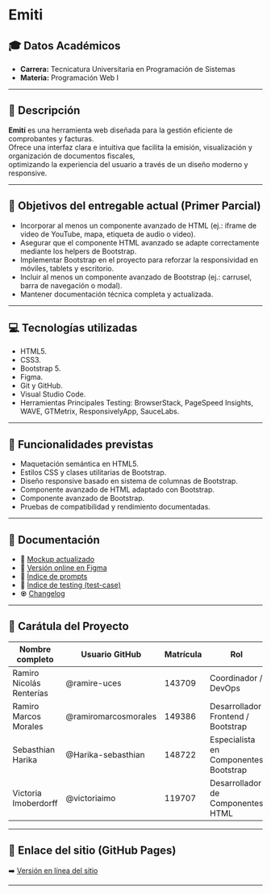 # Emiti

## 🎓 Datos Académicos
- **Carrera:** Tecnicatura Universitaria en Programación de Sistemas  
- **Materia:** Programación Web I

---

## 📝 Descripción

**Emití** es una herramienta web diseñada para la gestión eficiente de comprobantes y facturas.  
Ofrece una interfaz clara e intuitiva que facilita la emisión, visualización y organización de documentos fiscales,  
optimizando la experiencia del usuario a través de un diseño moderno y responsive.

---

## 🎯 Objetivos del entregable actual (Primer Parcial)

- Incorporar al menos un componente avanzado de HTML (ej.: iframe de video de YouTube, mapa, etiqueta de audio o video).
- Asegurar que el componente HTML avanzado se adapte correctamente mediante los helpers de Bootstrap.
- Implementar Bootstrap en el proyecto para reforzar la responsividad en móviles, tablets y escritorio.
- Incluir al menos un componente avanzado de Bootstrap (ej.: carrusel, barra de navegación o modal).
- Mantener documentación técnica completa y actualizada.

---

## 💻 Tecnologías utilizadas

- HTML5.
- CSS3.
- Bootstrap 5.
- Figma.
- Git y GitHub.
- Visual Studio Code.
- Herramientas Principales Testing: BrowserStack, PageSpeed Insights, WAVE, GTMetrix, ResponsivelyApp, SauceLabs.

---

## 🔧 Funcionalidades previstas

- Maquetación semántica en HTML5.
- Estilos CSS y clases utilitarias de Bootstrap.
- Diseño responsive basado en sistema de columnas de Bootstrap.
- Componente avanzado de HTML adaptado con Bootstrap.
- Componente avanzado de Bootstrap.
- Pruebas de compatibilidad y rendimiento documentadas.

---

## 📑 Documentación

- 🎨 [Mockup actualizado](docs/01-mockup/disenio-bootstrap.png)
- 🔗 [Versión online en Figma](https://www.figma.com/proto/h9mE1D1OyWJGGGXtMpGQ6E/Emit%C3%AD-Web?node-id=18-133&p=f&t=fH3ojOpydZFQDtel-0&scaling=min-zoom&content-scaling=fixed&page-id=18%3A132)
- 📁 [Índice de prompts](docs/02-prompts/prompts.md)
- 🧪 [Índice de testing (test-case)](docs/03-testing/testing-doc.md)
- ♼ [Changelog](/changelog.md)

---

## 👥 Carátula del Proyecto

| Nombre completo           | Usuario GitHub              | Matrícula | Rol                            |
|---------------------------|-----------------------------|-----------|--------------------------------|
| Ramiro Nicolás Renterías  | @ramire-uces                | 143709    | Coordinador / DevOps           | 
| Ramiro Marcos Morales     | @ramiromarcosmorales        | 149386    | Desarrollador Frontend / Bootstrap   |
| Sebasthian Harika         | @Harika-sebasthian          | 148722    | Especialista en Componentes Bootstrap     |
| Victoria Imoberdorff      | @victoriaimo                | 119707    | Desarrollador de Componentes HTML       |

---

## 📌 Enlace del sitio (GitHub Pages)

➡️ [Versión en línea del sitio](https://ramiromarcosmorales.github.io/emiti-web/)

---
